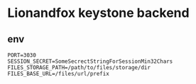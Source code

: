 # Lionandfox keystone backend

## env

```
PORT=3030
SESSION_SECRET=SomeSecrectStringForSessionMin32Chars
FILES_STORAGE_PATH=/path/to/files/storage/dir
FILES_BASE_URL=/files/url/prefix
```
